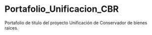 # Portafolio_Unificacion_CBR
Portafolio de titulo del proyecto Unificación de Conservador de bienes raices.
